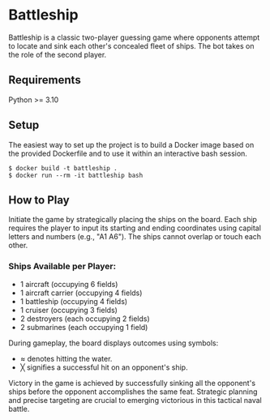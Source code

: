 # Battleship

Battleship is a classic two-player guessing game where opponents attempt to locate and sink each other's concealed fleet of ships. The bot takes on the role of the second player.

## Requirements

Python >= 3.10

## Setup

The easiest way to set up the project is to build a Docker image based on the provided Dockerfile and to use it within an interactive bash session. 

```console
$ docker build -t battleship .
$ docker run --rm -it battleship bash
```

## How to Play

Initiate the game by strategically placing the ships on the board. 
Each ship requires the player to input its starting and ending coordinates using 
capital letters and numbers (e.g., "A1 A6"). The ships cannot 
overlap or touch each other.

### Ships Available per Player:

* 1 aircraft (occupying 6 fields)
* 1 aircraft carrier (occupying 4 fields)
* 1 battleship (occupying 4 fields)
* 1 cruiser (occupying 3 fields)
* 2 destroyers (each occupying 2 fields)
* 2 submarines (each occupying 1 field)

During gameplay, the board displays outcomes using symbols:

* ≈ denotes hitting the water.
* ╳ signifies a successful hit on an opponent's ship.

Victory in the game is achieved by successfully sinking all the opponent's ships before 
the opponent accomplishes the same feat. Strategic planning and precise targeting are 
crucial to emerging victorious in this tactical naval battle.
